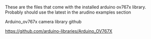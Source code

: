These are the files that come with the installed arduino ov767x library. Probably should use the latest in the arudino examples section

Arduino_ov767x camera library github

https://github.com/arduino-libraries/Arduino_OV767X

